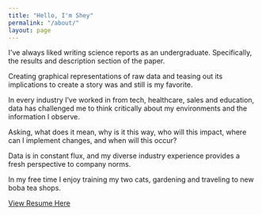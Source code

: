 ```yaml
---
title: "Hello, I'm Shey"
permalink: "/about/"
layout: page
---
```




I've always liked writing science reports as an undergraduate. Specifically, the results and description section of the paper. 

Creating graphical representations of raw data and teasing out its implications to create a story was and still is my favorite. 

In every industry I’ve worked in from tech, healthcare, sales and education, data has challenged me to think critically about my environments and the information I observe. 

Asking, what does it mean, why is it this way, who will this impact, where can I implement changes, and when will this occur?

Data is in constant flux, and my diverse industry experience provides a fresh perspective to company norms. 

In my free time I enjoy training my two cats, gardening and traveling to new boba tea shops. 

[View Resume Here]()
